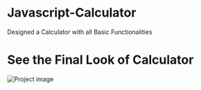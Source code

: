 # Javascript-Calculator
Designed a Calculator with all Basic Functionalities

# See the Final Look of Calculator

![Project image](https://github.com/sudipmahato432/Javascript-Calculator/assets/80632874/0494dab0-46b2-4f29-9693-20cdbc2c7c0a)

